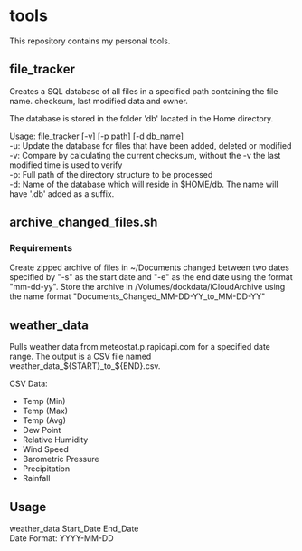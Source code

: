 # tools

This repository contains my personal tools.

## file_tracker

<p>Creates a SQL database of all files in a specified path containing the file name. checksum, last modified data and owner.</p>

<p>The database is stored in the folder 'db' located in the Home directory.</>

<p>Usage:
file_tracker [-v] [-p path] [-d db_name]<br>
-u: Update the database for files that have been added, deleted or modified<br>
-v: Compare by calculating the current checksum, without the -v the last modified time is used to verify<br>
-p: Full path of the directory structure to be processed<br>
-d: Name of the database which will reside in $HOME/db. The name will have '.db' added as a suffix.
</p>

## archive\_changed\_files.sh

### Requirements

<p>Create zipped archive of files in ~/Documents changed between two dates specified by "-s" as the start date and "-e" as the end date using the format "mm-dd-yy". Store the archive in /Volumes/dockdata/iCloudArchive using the name format "Documents_Changed_MM-DD-YY_to_MM-DD-YY"</p>

## weather_data

Pulls weather data from meteostat.p.rapidapi.com for a specified date range. The output is a CSV file named weather_data_${START}_to_${END}.csv.

CSV Data:

- Temp (Min)
- Temp (Max)
- Temp (Avg)
- Dew Point
- Relative Humidity
- Wind Speed
- Barometric Pressure
- Precipitation
- Rainfall

## Usage
<p>
weather_data Start_Date End_Date<br>
Date Format: YYYY-MM-DD
</p>


